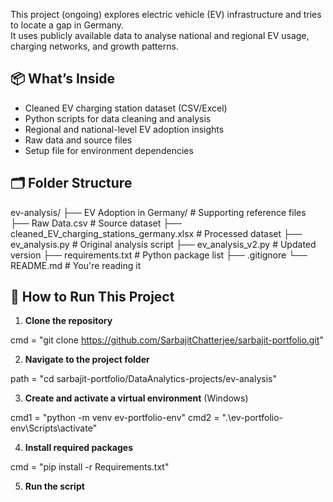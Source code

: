 This project (ongoing) explores electric vehicle (EV) infrastructure and tries to locate a gap in Germany.  
It uses publicly available data to analyse national and regional EV usage, charging networks, and growth patterns.

## 📦 What’s Inside

- Cleaned EV charging station dataset (CSV/Excel)
- Python scripts for data cleaning and analysis
- Regional and national-level EV adoption insights
- Raw data and source files
- Setup file for environment dependencies

## 🗂️ Folder Structure

ev-analysis/
├── EV Adoption in Germany/ # Supporting reference files
├── Raw Data.csv # Source dataset
├── cleaned_EV_charging_stations_germany.xlsx # Processed dataset
├── ev_analysis.py # Original analysis script
├── ev_analysis_v2.py # Updated version
├── requirements.txt # Python package list
├── .gitignore
└── README.md # You're reading it


## 🚀 How to Run This Project

1. **Clone the repository**  

cmd = "git clone https://github.com/SarbajitChatterjee/sarbajit-portfolio.git"

2. **Navigate to the project folder**

path = "cd sarbajit-portfolio/DataAnalytics-projects/ev-analysis"

3. **Create and activate a virtual environment** (Windows)

cmd1 = "python -m venv ev-portfolio-env"
cmd2 = ".\ev-portfolio-env\Scripts\activate"

4. **Install required packages**

cmd = "pip install -r Requirements.txt"

5. **Run the script**  
